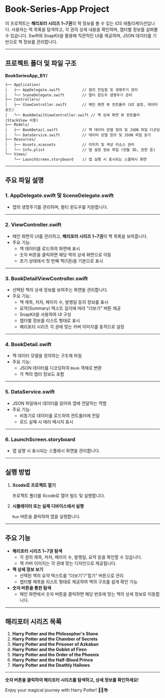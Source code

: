 # Book-Series-App Project

이 프로젝트는 **해리포터 시리즈 1~7권**의 책 정보를 볼 수 있는 iOS 애플리케이션입니다. 사용자는 책 목록을 탐색하고, 각 권의 상세 내용을 확인하며, 챕터별 정보를 살펴볼 수 있습니다. Swift와 SnapKit을 활용해 직관적인 UI를 제공하며, JSON 데이터를 기반으로 책 정보를 관리합니다.

---

## 프로젝트 폴더 및 파일 구조

**BookSeriesApp_BY/**

```
├── Application/
│   ├── AppDelegate.swift          // 앱의 진입점 및 생명주기 관리
│   └── SceneDelegate.swift        // 멀티 윈도우 생명주기 관리
├── Controllers/
│   ├── ViewController.swift       // 메인 화면 뷰 컨트롤러 (UI 설정, 데이터 로드)
│   └── BookDetailViewController.swift // 책 상세 화면 뷰 컨트롤러 (StackView 사용)
├── Models/
│   ├── BookDetail.swift           // 책 데이터 모델 정의 및 JSON 파일 디코딩
│   └── DataService.swift          // 데이터 모델 정의 및 JSON 파일 읽기
├── Resources/
│   ├── Assets.xcassets            // 이미지 및 색상 리소스 관리
│   └── Info.plist                 // 앱 설정 정보 파일 (번들 ID, 권한 등)
└── Views/
    └── LaunchScreen.storyboard    // 앱 실행 시 표시되는 스플래시 화면

```

---

## 주요 파일 설명

### **1. AppDelegate.swift 및 SceneDelegate.swift**

- 앱의 생명주기를 관리하며, 멀티 윈도우를 지원합니다.

---

### **2. ViewController.swift**

- 메인 화면의 UI를 관리하고, **해리포터 시리즈 1~7권**의 책 목록을 보여줍니다.
- 주요 기능:
    - 책 데이터를 로드하여 화면에 표시
    - 숫자 버튼을 클릭하면 해당 책의 상세 화면으로 이동
    - 초기 상태에서 첫 번째 책(1권)을 기본으로 표시

---

### **3. BookDetailViewController.swift**

- 선택된 책의 상세 정보를 보여주는 화면을 관리합니다.
- 주요 기능:
    - 책 제목, 저자, 페이지 수, 발행일 등의 정보를 표시
    - 요약(Summary) 텍스트 길이에 따라 "더보기" 버튼 제공
    - SnapKit을 사용하여 UI 구성
    - 챕터별 정보를 리스트 형태로 표시
    - 해리포터 시리즈 각 권에 맞는 커버 이미지를 동적으로 설정

---

### **4. BookDetail.swift**

- 책 데이터 모델을 정의하는 구조체 파일
- 주요 기능:
    - JSON 데이터를 디코딩하여 `Book` 객체로 변환
    - 각 책의 챕터 정보도 포함

---

### **5. DataService.swift**

- JSON 파일에서 데이터를 읽어와 앱에 전달하는 역할
- 주요 기능:
    - 비동기로 데이터를 로드하여 컨트롤러에 전달
    - 로드 실패 시 에러 메시지 표시

---

### **6. LaunchScreen.storyboard**

- 앱 실행 시 표시되는 스플래시 화면을 관리합니다.

---

## 실행 방법

1. **Xcode로 프로젝트 열기**
    
    프로젝트 폴더를 Xcode로 열어 빌드 및 실행합니다.
    
2. **시뮬레이터 또는 실제 디바이스에서 실행**
    
    `Run` 버튼을 클릭하여 앱을 실행합니다.
    

---

## 주요 기능

- **해리포터 시리즈 1~7권 탐색**
    - 각 권의 제목, 저자, 페이지 수, 발행일, 요약 등을 확인할 수 있습니다.
    - 책 커버 이미지는 각 권에 맞는 디자인으로 제공됩니다.
- **책 상세 정보 보기**
    - 선택된 책의 요약 텍스트를 "더보기"/"접기" 버튼으로 관리
    - 챕터별 제목을 리스트 형태로 제공하여 책의 구조를 쉽게 확인 가능
- **숫자 버튼을 통한 탐색**
    - 메인 화면에서 숫자 버튼을 클릭하면 해당 번호에 맞는 책의 상세 정보로 이동합니다.

---

## 해리포터 시리즈 목록

1. **Harry Potter and the Philosopher's Stone**
2. **Harry Potter and the Chamber of Secrets**
3. **Harry Potter and the Prisoner of Azkaban**
4. **Harry Potter and the Goblet of Firen**
5. **Harry Potter and the Order of the Phoenix**
6. **Harry Potter and the Half-Blood Prince**
7. **Harry Potter and the Deathly Hallows**

---

**숫자 버튼을 클릭하여 해리포터 시리즈를 탐색하고, 상세 정보를 확인하세요!**

Enjoy your magical journey with Harry Potter! 🧙‍♂️📚
